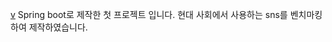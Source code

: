 [v](https://img.shields.io/badge/JavaScript-F7DF1E?style=for-the-badge&logo=JavaScript&logoColor=white)
Spring boot로 제작한 첫 프로젝트 입니다.
현대 사회에서 사용하는 sns를 벤치마킹하여 제작하였습니다.
